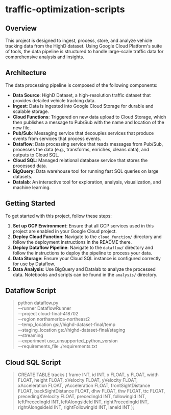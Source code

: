 # traffic-optimization-scripts

## Overview

This project is designed to ingest, process, store, and analyze vehicle tracking data from the HighD dataset. Using Google Cloud Platform's suite of tools, the data pipeline is structured to handle large-scale traffic data for comprehensive analysis and insights.

## Architecture

The data processing pipeline is composed of the following components:

- **Data Source**: HighD Dataset, a high-resolution traffic dataset that provides detailed vehicle tracking data.
- **Ingest**: Data is ingested into Google Cloud Storage for durable and scalable storage.
- **Cloud Functions**: Triggered on new data upload to Cloud Storage, which then publishes a message to Pub/Sub with the name and location of the new file.
- **Pub/Sub**: Messaging service that decouples services that produce events from services that process events.
- **Dataflow**: Data processing service that reads messages from Pub/Sub, processes the data (e.g., transforms, enriches, cleans data), and outputs to Cloud SQL.
- **Cloud SQL**: Managed relational database service that stores the processed data.
- **BigQuery**: Data warehouse tool for running fast SQL queries on large datasets.
- **Datalab**: An interactive tool for exploration, analysis, visualization, and machine learning.

## Getting Started
To get started with this project, follow these steps:

1. **Set up GCP Environment**: Ensure that all GCP services used in this project are enabled in your Google Cloud project.
2. **Deploy Cloud Function**: Navigate to the `cloud_function/` directory and follow the deployment instructions in the README there.
3. **Deploy Dataflow Pipeline**: Navigate to the `dataflow/` directory and follow the instructions to deploy the pipeline to process your data.
5. **Data Storage**: Ensure your Cloud SQL instance is configured correctly for use by Dataflow.
6. **Data Analysis**: Use BigQuery and Datalab to analyze the processed data. Notebooks and scripts can be found in the `analysis/` directory.

## Dataflow Script
> python dataflow.py \
> --runner DataflowRunner \
> --project cloud-final-418702 \
> --region northamerica-northeast2 \
> --temp_location gs://highd-dataset-final/temp \
> --staging_location gs://highd-dataset-final/staging \
> --streaming \
> --experiment use_unsupported_python_version \
> --requirements_file ./requirements.txt

## Cloud SQL Script
>CREATE TABLE tracks (
  frame INT,
  id INT,
  x FLOAT,
  y FLOAT,
  width FLOAT,
  height FLOAT,
  xVelocity FLOAT,
  yVelocity FLOAT,
  xAcceleration FLOAT,
  yAcceleration FLOAT,
  frontSightDistance FLOAT,
  backSightDistance FLOAT,
  dhw FLOAT,
  thw FLOAT,
  ttc FLOAT,
  precedingXVelocity FLOAT,
  precedingId INT,
  followingId INT,
  leftPrecedingId INT,
  leftAlongsideId INT,
  rightPrecedingId INT,
  rightAlongsideId INT,
  rightFollowingId INT,
  laneId INT
);